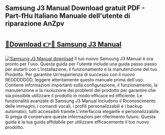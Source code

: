 ## Samsung J3 Manual Download gratuit PDF - Part-fHu Italiano Manuale dell'utente di riparazione AnZpv

# <h2><a href="http://dfbmum.blite.top/?on=Samsung+J3+Manual">🔗Download 👉🔴 Samsung J3 Manual</a></h2>

[![Samsung J3 Manual download](https://i.imgur.com/lujVjoI.png)](http://dfbmum.blite.top/?on=Samsung+J3+Manual)
Il tuo nuovo Samsung J3 Manual è ora pronto per l'uso. Questa guida per l'utente include una guida passo passo per aiutarti con L'installazione, il funzionamento e la manutenzione del tuo Prodotto. Per garantire Un'esperienza di successo con il nuovo REDDDDDDD, leggere attentamente questo manuale prima dell'uso. Contiene informazioni importanti sulla configurazione, il funzionamento, la manutenzione e la risoluzione dei problemi del prodotto per garantire che sia possibile utilizzare il prodotto in modo efficace ed efficiente. Le funzionalità avanzate di Samsung J3 Manual includono il Riconoscimento delle immagini, i comandi vocali, i profili personalizzabili e i backup automatici, tutti accessibili tramite L'interfaccia elegante e personalizzabile. Si prega di conservare queste informazioni per riferimento futuro. Questa guida è la tua guida affidabile per utilizzare efficacemente il tuo nuovo prodotto.
